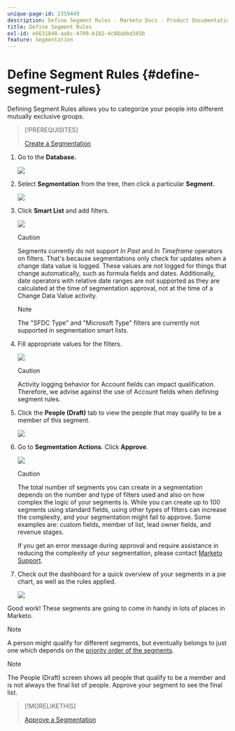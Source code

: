 ```yaml
---
unique-page-id: 2359449
description: Define Segment Rules - Marketo Docs - Product Documentation
title: Define Segment Rules
exl-id: e6631848-aa8c-4709-b182-4c88abbd365b
feature: Segmentation
---
```

# Define Segment Rules {#define-segment-rules}

Defining Segment Rules allows you to categorize your people into different mutually exclusive groups.

>[!PREREQUISITES]
>
>[Create a Segmentation](/help/marketo/product-docs/personalization/segmentation-and-snippets/segmentation/create-a-segmentation.md)

1. Go to the **Database.**

   ![](assets/image2017-3-28-14-3a7-3a42.png)

1. Select **Segmentation** from the tree, then click a particular **Segment**.

   ![](assets/image2017-3-28-14-3a11-3a15.png)

1. Click **Smart List** and add filters.

   ![](assets/image2017-3-28-14-3a18-3a19.png)

   >[!CAUTION]
   >
   >Segments currently do not support _In Past_ and _In Timeframe_  operators on filters. That's because segmentations only check for updates when a change data value is logged. These values are _not_ logged for things that change automatically, such as formula fields and dates. Additionally, date operators with relative date ranges are not supported as they are calculated at the time of segmentation approval, not at the time of a Change Data Value activity.

   >[!NOTE]
   >
   >The "SFDC Type" and "Microsoft Type" filters are currently not supported in segmentation smart lists.

1. Fill appropriate values for the filters.

   ![](assets/image2017-3-28-14-3a18-3a33.png)

   >[!CAUTION]
   >
   >Activity logging behavior for Account fields can impact qualification. Therefore, we advise against the use of Account fields when defining segment rules.

1. Click the **People (Draft)** tab to view the people that may qualify to be a member of this segment.

   ![](assets/image2017-3-28-14-3a20-3a15.png)

1. Go to **Segmentation Actions**. Click **Approve**.

   ![](assets/image2014-9-15-11-3a36-3a7.png)

   >[!CAUTION]
   >
   >The total number of segments you can create in a segmentation depends on the number and type of filters used and also on how complex the logic of your segments is. While you can create up to 100 segments using standard fields, using other types of filters can increase the complexity, and your segmentation might fail to approve. Some examples are: custom fields, member of list, lead owner fields, and revenue stages.
   >
   >If you get an error message during approval and require assistance in reducing the complexity of your segmentation, please contact [Marketo Support](https://nation.marketo.com/t5/Support/ct-p/Support).

1. Check out the dashboard for a quick overview of your segments in a pie chart, as well as the rules applied.

   ![](assets/image2014-9-15-11-3a36-3a19.png)

Good work! These segments are going to come in handy in lots of places in Marketo.

>[!NOTE]
>
>A person might qualify for different segments, but eventually belongs to just one which depends on the [priority order of the segments](/help/marketo/product-docs/personalization/segmentation-and-snippets/segmentation/segmentation-order-priority.md).

>[!NOTE]
>
>The People (Draft) screen shows all people that qualify to be a member and is not always the final list of people. Approve your segment to see the final list.

>[!MORELIKETHIS]
>
>[Approve a Segmentation](/help/marketo/product-docs/personalization/segmentation-and-snippets/segmentation/approve-a-segmentation.md)
